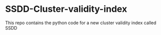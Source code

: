 # SSDD-Cluster-validity-index
 This repo contains the python code for a new cluster validity index called SSDD
